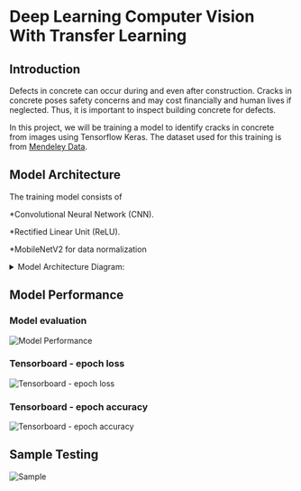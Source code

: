 # Deep Learning Computer Vision With Transfer Learning
## Introduction
Defects in concrete can occur during and even after construction. Cracks in concrete poses safety concerns and may cost financially and human lives if neglected. Thus, it is important to inspect building concrete for defects.

In this project, we will be training a model to identify cracks in concrete from images using Tensorflow Keras. The dataset used for this training is from [Mendeley Data](https://data.mendeley.com/datasets/5y9wdsg2zt/2).

## Model Architecture
The training model consists of

*Convolutional Neural Network (CNN).

*Rectified Linear Unit (ReLU).

*MobileNetV2 for data normalization

<details>
  <summary>Model Architecture Diagram:</summary>
  
  ![Model Architecture](https://github.com/AshrafZainalAbidin/ConcreteCracksTrainingAndDeployment/assets/154945805/c46e1434-a202-42ea-a71d-e5ae4405d4da)
</details>

## Model Performance
### Model evaluation
![Model Performance](https://github.com/AshrafZainalAbidin/ConcreteCracksTrainingAndDeployment/assets/154945805/33a32199-ae9e-49e7-9a46-79f1fc8504d5)
### Tensorboard - epoch loss
![Tensorboard - epoch loss](https://github.com/AshrafZainalAbidin/ConcreteCracksTrainingAndDeployment/assets/154945805/0359bf9b-0669-4960-845d-fd64dd067f86)
### Tensorboard - epoch accuracy
![Tensorboard - epoch accuracy](https://github.com/AshrafZainalAbidin/ConcreteCracksTrainingAndDeployment/assets/154945805/e313b4f3-84dd-4347-b802-9ab68d66aa81)


## Sample Testing
![Sample](https://github.com/AshrafZainalAbidin/ConcreteCracksTrainingAndDeployment/assets/154945805/9a65bfdb-93a7-45e2-a0e2-57b4e948a466)

